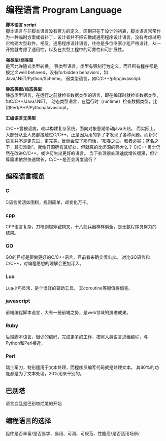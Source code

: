 # 编程语言 Program Language

**脚本语言 script**  
脚本语言与非脚本语言没有官方的定义，区别只在于设计的初衷，脚本语言常常作为一种临时方案或者补丁，设计者并不把它做成通用程序设计语言，没有考虑过用它构建大型软件。相反，通用程序设计语言，往往是多位专家小组严格设计，从一开始就考虑了通用性，以及在大型工程中的可靠性和可扩展性。

**强类型/弱类型**  
是否允许隐式类型转换。
强类型语言，类型有强制行为定义，而且所有程序都是按定义well behaved，没有forbidden behaviors，如Java/.NET/Python/Scheme。
弱类型语言，如C/C++/php/javascript.


**静态类型/动态类型**  
静态类型语言，在运行之前就检查数据类型的语言，即在编译时就检查数据类型，如C/C++/Java/.NET。
动态类型语言，在运行时（runtime）检查数据类型，比如Perl/PHP/Python/Javascript。

**汇编语言无类型**


C/C++曾被诟病，难以构建复杂系统，面向对象思潮带动java火热。
而实际上，大部分从业人员都接触过C/C++，正是因为用的多了才发现了各种问题。而新兴语言并不是更先进，更完美，反而会应了那句话，“阳春之曲，和者必寡；盛名之下，其实难副”。就像开源确有其好处，但就真的比闭源的强大么？
C/C++勇士仍然在改进C/C++。或许衍生出更好的语言。
当下处理器处理速度增长缓滞，但计算需求依然快速增长，C/C++是否会再度流行？
## 编程语言概览
### C
C语言灵活如围棋，规则简单，却变化万千。

### cpp
CPP语言复杂，刀枪剑棍斧钺钩叉，十八般兵器样样俱全，是无数程序员努力的结果。

### GO
GO的目标是要做更好的C/C++语言，目前看来确实很出众。
对比GO语言和C/C++，对编程思想的理解会更加深入。

### Lua
Lua小巧灵活，是个很好的辅助工具。
其coroutine等很值得借鉴。

### javascript
前端编程脚本语言，大有一统前端之势，是web领域的演进成果。

### Ruby
后端脚本语言，很少的编码，完成更多的工作，按照人类语言思维编程，与Python和Perl接近。

### Perl
瑞士军刀，特别适用于文本处理，而程序员编写代码就是处理文本。
其80%的功能都是为了文本处理，20%用来干别的。

## 巴别塔
语言变乱是巴别塔烂尾的开始

## 编程语言的选择
组件是否丰富/是否易学、易用、可测、可规范、性能高/是否适用场景/